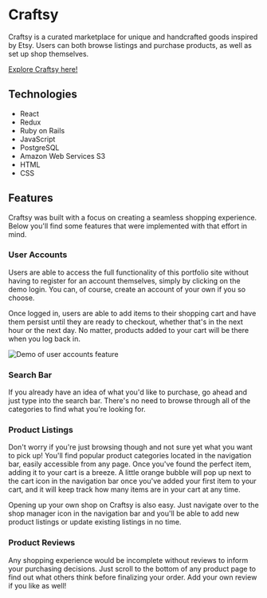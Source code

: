 # Craftsy

Craftsy is a curated marketplace for unique and handcrafted goods inspired by Etsy. Users can both browse listings and purchase products, as well as set up shop themselves.

[Explore Craftsy here!](http://craftsy.peterzeng.io/)

## Technologies

- React
- Redux
- Ruby on Rails
- JavaScript
- PostgreSQL
- Amazon Web Services S3
- HTML
- CSS

## Features

Craftsy was built with a focus on creating a seamless shopping experience. Below you'll find some features that were implemented with that effort in mind.

### User Accounts

Users are able to access the full functionality of this portfolio site without having to register for an account themselves, simply by clicking on the demo login. You can, of course, create an account of your own if you so choose.

Once logged in, users are able to add items to their shopping cart and have them persist until they are ready to checkout, whether that's in the next hour or the next day. No matter, products added to your cart will be there when you log back in.

![Demo of user accounts feature](https://i.gyazo.com/fda854c5456d15b54034f9f40c034651.gif)

### Search Bar

If you already have an idea of what you'd like to purchase, go ahead and just type into the search bar. There's no need to browse through all of the categories to find what you're looking for.

### Product Listings

Don't worry if you're just browsing though and not sure yet what you want to pick up! You'll find popular product categories located in the navigation bar, easily accessible from any page. Once you've found the perfect item, adding it to your cart is a breeze. A little orange bubble will pop up next to the cart icon in the navigation bar once you've added your first item to your cart, and it will keep track how many items are in your cart at any time.

Opening up your own shop on Craftsy is also easy. Just navigate over to the shop manager icon in the navigation bar and you'll be able to add new product listings or update existing listings in no time.

### Product Reviews

Any shopping experience would be incomplete without reviews to inform your purchasing decisions. Just scroll to the bottom of any product page to find out what others think before finalizing your order. Add your own review if you like as well!
